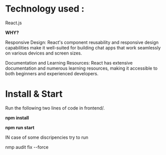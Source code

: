 # Technology used :
React.js

**WHY?**

Responsive Design: React's component reusability and responsive design capabilities make it well-suited for building chat apps that work seamlessly on various devices and screen sizes.

Documentation and Learning Resources: React has extensive documentation and numerous learning resources, making it accessible to both beginners and experienced developers.

# Install & Start

Run the following two lines of code in frontend/.

**npm install**

**npm run start**


IN case of some discripencies try to run

nmp audit fix --force
